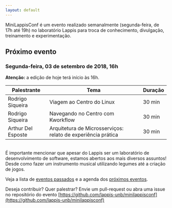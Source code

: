 ```yaml
---
layout: default
---
```


MiniLappisConf é um evento realizado semanalmente (segunda-feira, de 17h até
19h) no laboratório Lappis para troca de conhecimento, divulgação, treinamento
e experimentação.

## Próximo evento

### Segunda-feira, 03 de setembro de 2018, **16h**

**Atenção:** a edição de hoje terá início às 16h.

| Palestrante        | Tema                                                         | Duração |
| ------------------ | ------------------------------------------------------------ | ------- |
| Rodrigo Siqueira   | Viagem ao Centro do Linux                                    | 30 min  | 
| Rodrigo Siqueira   | Navegando no Centro com Kworkflow                            | 30 min  |
| Arthur Del Esposte | Arquitetura de Microsserviços: relato de experiência prática | 30 min  |

<br/>
É importante mencionar que apesar do Lappis ser um laboratório de
desenvolvimento de software, estamos abertos aos mais diversos assuntos! Desde
como fazer um instrumento musical utilizando legumes até a criação de jogos.

Veja a lista de <a href="passados">eventos passados</a> e
a agenda dos <a href="agenda">próximos eventos</a>.

Deseja contribuir? Quer palestrar? Envie um pull-request ou abra uma issue no
repositório do evento
[https://github.com/lappis-unb/minilappisconf](https://github.com/lappis-unb/minilappisconf)
